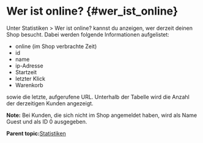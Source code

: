 # Wer ist online? {#wer_ist_online}

Unter Statistiken \> Wer ist online? kannst du anzeigen, wer derzeit deinen Shop besucht. Dabei werden folgende Informationen aufgelistet:

-   online \(im Shop verbrachte Zeit\)
-   id
-   name
-   ip-Adresse
-   Startzeit
-   letzter Klick
-   Warenkorb

sowie die letzte, aufgerufene URL. Unterhalb der Tabelle wird die Anzahl der derzeitigen Kunden angezeigt.

**Note:** Bei Kunden, die sich nicht im Shop angemeldet haben, wird als Name Guest und als ID 0 ausgegeben.

**Parent topic:**[Statistiken](15_Statistiken.md)

